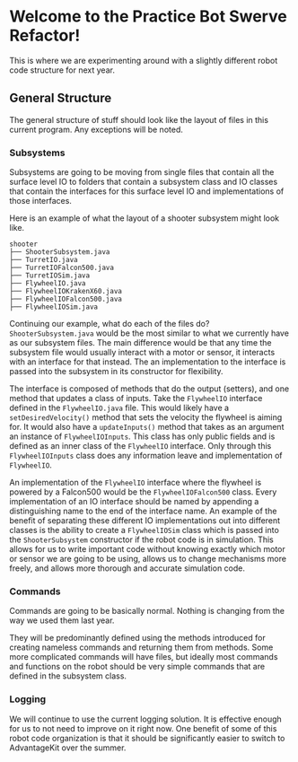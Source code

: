# Welcome to the Practice Bot Swerve Refactor!
This is where we are experimenting around with a slightly different robot code structure for next year.

## General Structure

The general structure of stuff should look like the layout of files in this current program. Any exceptions will be noted.

### Subsystems

Subsystems are going to be moving from single files that contain all the surface level IO to folders that contain a subsystem class and IO classes that contain the interfaces for this surface level IO and implementations of those interfaces.

Here is an example of what the layout of a shooter subsystem might look like.

```
shooter
├── ShooterSubsystem.java
├── TurretIO.java
├── TurretIOFalcon500.java
├── TurretIOSim.java
├── FlywheelIO.java
├── FlywheelIOKrakenX60.java
├── FlywheelIOFalcon500.java
├── FlywheelIOSim.java
```

Continuing our example, what do each of the files do? `ShooterSubsystem.java` would be the most similar to what we currently have as our subsystem files. The main difference would be that any time the subsystem file would usually interact with a motor or sensor, it interacts with an interface for that instead. The an implementation to the interface is passed into the subsystem in its constructor for flexibility.

The interface is composed of methods that do the output (setters), and one method that updates a class of inputs. Take the `FlywheelIO` interface defined in the `FlywheelIO.java` file. This would likely have a `setDesiredVelocity()` method that sets the velocity the flywheel is aiming for. It would also have a `updateInputs()` method that takes as an argument an instance of `FlywheelIOInputs`. This class has only public fields and is defined as an inner class of the `FlywheelIO` interface. Only through this `FlywheelIOInputs` class does any information leave and implementation of `FlywheelIO`.

An implementation of the `FlywheelIO` interface where the flywheel is powered by a Falcon500 would be the `FlywheelIOFalcon500` class. Every implementation of an IO interface should be named by appending a distinguishing name to the end of the interface name. An example of the benefit of separating these different IO implementations out into different classes is the ability to create a `FlywheelIOSim` class which is passed into the `ShooterSubsystem` constructor if the robot code is in simulation. This allows for us to write important code without knowing exactly which motor or sensor we are going to be using, allows us to change mechanisms more freely, and allows more thorough and accurate simulation code.

### Commands

Commands are going to be basically normal. Nothing is changing from the way we used them last year.

They will be predominantly defined using the methods introduced for creating nameless commands and returning them from methods. Some more complicated commands will have files, but ideally most commands and functions on the robot should be very simple commands that are defined in the subsystem class.

### Logging

We will continue to use the current logging solution. It is effective enough for us to not need to improve on it right now. One benefit of some of this robot code organization is that it should be significantly easier to switch to AdvantageKit over the summer.
